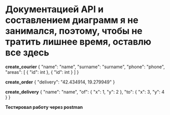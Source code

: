 # Документацией API и составлением диаграмм я не занимался, поэтому, чтобы не тратить лишнее время, оставлю все здесь
**create_courier**
{
    "name": "name",
    "surname": "surname",
    "phone": "phone",
    "areas": [
        {
            "id": int
        },
        {
            "id": int
        }
    ]
}

**create_order**
{
    "delivery": "42.434914, 19.279949"
}

**create_delivery**
{
    "name": "name",
    "of": {
        "x": 1,
        "y": 2
    },
    "to": {
        "x": 3,
        "y": 4
    }
}

**Тестировал работу через postman**



